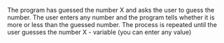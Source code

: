 The program has guessed the number X and asks the user to guess the number. The user enters any number and the program tells whether it is more or less than the guessed number. The process is repeated until the user guesses the number X - variable (you can enter any value)
